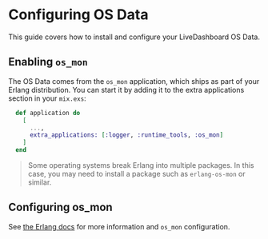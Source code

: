 # Configuring OS Data

This guide covers how to install and configure your LiveDashboard OS Data.

## Enabling `os_mon`

The OS Data comes from the `os_mon` application, which ships as part of your Erlang distribution. You can start it by adding it to the extra applications section in your `mix.exs`:

```elixir
  def application do
    [
      ...,
      extra_applications: [:logger, :runtime_tools, :os_mon]
    ]
  end
```

> Some operating systems break Erlang into multiple packages. In this case, you may need to install a package such as `erlang-os-mon` or similar.

## Configuring os_mon

See [the Erlang docs](http://erlang.org/doc/man/os_mon_app.html) for more information and `os_mon` configuration.
